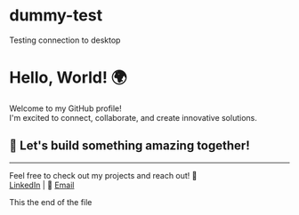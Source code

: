 # dummy-test
Testing connection to desktop
# Hello, World! 🌍

Welcome to my GitHub profile!  
I'm excited to connect, collaborate, and create innovative solutions.

## 🚀 Let's build something amazing together!

---
Feel free to check out my projects and reach out! 🚀  
[LinkedIn](https://www.linkedin.com/in/jan-mentz-b0aa8b8) | 📧 [Email](mailto:jcmentz@gmail.com)

This the end of the file